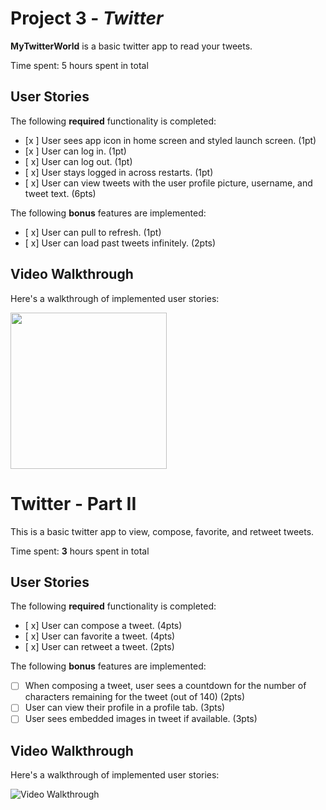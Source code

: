 # Project 3 - *Twitter*

**MyTwitterWorld** is a basic twitter app to read your tweets.

Time spent: 5 hours spent in total

## User Stories

The following **required** functionality is completed:

- [x ] User sees app icon in home screen and styled launch screen. (1pt)
- [x ] User can log in. (1pt)
- [ x] User can log out. (1pt)
- [ x] User stays logged in across restarts. (1pt)
- [ x] User can view tweets with the user profile picture, username, and tweet text. (6pts)

The following **bonus** features are implemented:

- [ x] User can pull to refresh. (1pt)
- [ x] User can load past tweets infinitely. (2pts)

## Video Walkthrough

Here's a walkthrough of implemented user stories:

<img src="https://media.giphy.com/media/kDxB7nPHuOsbTLGKpG/giphy.gif" width=250><br>

# Twitter - Part II

This is a basic twitter app to view, compose, favorite, and retweet tweets.

Time spent: **3** hours spent in total

## User Stories

The following **required** functionality is completed:

- [ x] User can compose a tweet. (4pts)
- [ x] User can favorite a tweet. (4pts)
- [ x] User can retweet a tweet. (2pts)

The following **bonus** features are implemented:

- [ ] When composing a tweet, user sees a countdown for the number of characters remaining for the tweet (out of 140) (2pts)
- [ ] User can view their profile in a profile tab. (3pts)
- [ ] User sees embedded images in tweet if available. (3pts)

## Video Walkthrough

Here's a walkthrough of implemented user stories:

<img src='https://media.giphy.com/media/gKO6zGSnwhB9c2vNU9/giphy.gif' title='Video Walkthrough' width='' alt='Video Walkthrough' />


